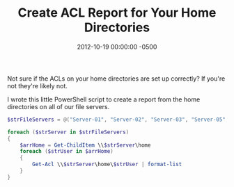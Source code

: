 ﻿---
title:  Create ACL Report for Your Home Directories
date:   2012-10-19 00:00:00 -0500
categories: IT
---

Not sure if the ACLs on your home directories are set up correctly? If you're not they're likely not.

I wrote this little PowerShell script to create a report from the home directories on all of our file servers.

```powershell
$strFileServers = @("Server-01", "Server-02", "Server-03", "Server-05", "Server-07", "Server-08", "Server-09", "Server-12", "Server-17", "Server-18", "Server-19")

foreach ($strServer in $strFileServers)
{
    $arrHome = Get-ChildItem \\$strServer\home
    foreach ($strUser in $arrHome) 
    {
        Get-Acl \\$strServer\home\$strUser | format-list
    }
}
```
